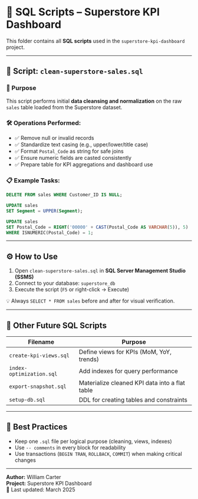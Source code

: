 # 🧾 SQL Scripts – Superstore KPI Dashboard

This folder contains all **SQL scripts** used in the `superstore-kpi-dashboard` project.

---

## 🧼 Script: `clean-superstore-sales.sql`

### 🔧 Purpose

This script performs initial **data cleansing and normalization** on the raw `sales` table loaded from the Superstore dataset.

### 🛠️ Operations Performed:

- ✅ Remove null or invalid records
- ✅ Standardize text casing (e.g., upper/lower/title case)
- ✅ Format `Postal_Code` as string for safe joins
- ✅ Ensure numeric fields are casted consistently
- ✅ Prepare table for KPI aggregations and dashboard use

### 📋 Example Tasks:

```sql
DELETE FROM sales WHERE Customer_ID IS NULL;

UPDATE sales
SET Segment = UPPER(Segment);

UPDATE sales
SET Postal_Code = RIGHT('00000' + CAST(Postal_Code AS VARCHAR(5)), 5)
WHERE ISNUMERIC(Postal_Code) = 1;
```

---

## ⚙️ How to Use

1. Open `clean-superstore-sales.sql` in **SQL Server Management Studio (SSMS)**
2. Connect to your database: `superstore_db`
3. Execute the script (`F5` or right-click → Execute)

💡 Always `SELECT * FROM sales` before and after for visual verification.

---

## 📂 Other Future SQL Scripts

| Filename                 | Purpose                                        |
| ------------------------ | ---------------------------------------------- |
| `create-kpi-views.sql`   | Define views for KPIs (MoM, YoY, trends)       |
| `index-optimization.sql` | Add indexes for query performance              |
| `export-snapshot.sql`    | Materialize cleaned KPI data into a flat table |
| `setup-db.sql`           | DDL for creating tables and constraints        |

---

## 🧠 Best Practices

- Keep one `.sql` file per logical purpose (cleaning, views, indexes)
- Use `-- comments` in every block for readability
- Use transactions (`BEGIN TRAN`, `ROLLBACK`, `COMMIT`) when making critical changes

---

**Author:** William Carter  
**Project:** Superstore KPI Dashboard  
📅 Last updated: March 2025
